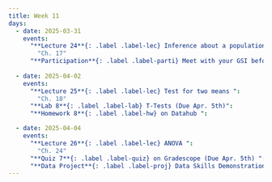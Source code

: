 ```yaml
---
title: Week 11
days:
  - date: 2025-03-31
    events:
      "**Lecture 24**{: .label .label-lec} Inference about a population mean ":
        "Ch. 17"
      "**Participation**{: .label .label-parti} Meet with your GSI before submitting Part II ": 
      
  - date: 2025-04-02
    events:
      "**Lecture 25**{: .label .label-lec} Test for two means ":
        "Ch. 18"
      "**Lab 8**{: .label .label-lab} T-Tests (Due Apr. 5th)":
      "**Homework 8**{: .label .label-hw} on Datahub ":

  - date: 2025-04-04
    events:
      "**Lecture 26**{: .label .label-lec} ANOVA ": 
        "Ch. 24"
      "**Quiz 7**{: .label .label-quiz} on Gradescope (Due Apr. 5th) ":
      "**Data Project**{: .label .label-proj} Data Skills Demonstration Part II (Due 10:00 PM PST)":
---
```


